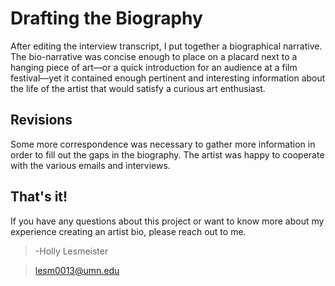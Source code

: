 # Drafting the Biography
After editing the interview transcript, I put together a biographical narrative. The bio-narrative was concise enough to place on a placard next to a hanging piece of art—or a quick introduction for an audience at a film festival—yet it contained enough pertinent and interesting information about the life of the artist that would satisfy a curious art enthusiast. 

## Revisions
Some more correspondence was necessary to gather more information in order to fill out the gaps in the biography. The artist was happy to cooperate with the various emails and interviews. 

## That's it!
If you have any questions about this project or want to know more about my experience creating an artist bio, please reach out to me.

>-Holly Lesmeister

>[lesm0013@umn.edu](lesm0013@umn.edu)